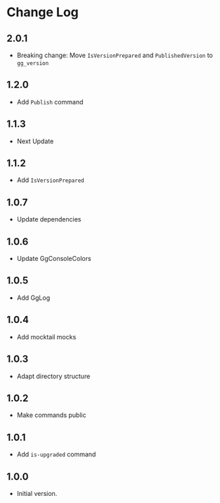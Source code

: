 # Change Log

## 2.0.1

- Breaking change: Move `IsVersionPrepared` and `PublishedVersion` to `gg_version`

## 1.2.0

- Add `Publish` command

## 1.1.3

- Next Update

## 1.1.2

- Add `IsVersionPrepared`

## 1.0.7

- Update dependencies

## 1.0.6

- Update GgConsoleColors

## 1.0.5

- Add GgLog

## 1.0.4

- Add mocktail mocks

## 1.0.3

- Adapt directory structure

## 1.0.2

- Make commands public

## 1.0.1

- Add `is-upgraded` command

## 1.0.0

- Initial version.
